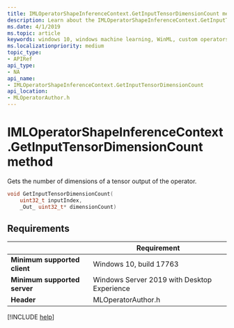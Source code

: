 ```yaml
---
title: IMLOperatorShapeInferenceContext.GetInputTensorDimensionCount method
description: Learn about the IMLOperatorShapeInferenceContext.GetInputTensorDimensionCount method. It gets the number of dimensions of a tensor output of the operator.
ms.date: 4/1/2019
ms.topic: article
keywords: windows 10, windows machine learning, WinML, custom operators, GetInputTensorDimensionCount
ms.localizationpriority: medium
topic_type:
- APIRef
api_type:
- NA
api_name:
- IMLOperatorShapeInferenceContext.GetInputTensorDimensionCount
api_location:
- MLOperatorAuthor.h
---
```


# IMLOperatorShapeInferenceContext.GetInputTensorDimensionCount method

Gets the number of dimensions of a tensor output of the operator.

```cpp
void GetInputTensorDimensionCount(
    uint32_t inputIndex,
    _Out_ uint32_t* dimensionCount)
```

## Requirements

| | Requirement |
|-|-|
| **Minimum supported client** | Windows 10, build 17763 |
| **Minimum supported server** | Windows Server 2019 with Desktop Experience |
| **Header** | MLOperatorAuthor.h |

[!INCLUDE [help](../../includes/get-help.md)]
